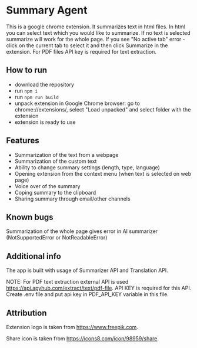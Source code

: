 # Summary Agent

This is a google chrome extension.
It summarizes text in html files.
In html you can select text which you would like to summarize.
If no text is selected summarize will work for the whole page.
If you see "No active tab" error - click on the current tab to select it and then click Summarize in the extension.
For PDF files API key is required for text extraction.
            
## How to run

- download the repository
- run `npm i`
- run `npm run build`
- unpack extension in Google Chrome browser: go to chrome://extensions/, select "Load unpacked" and select folder with the extension
- extension is ready to use

## Features

- Summarization of the text from a webpage
- Summarization of the custom text
- Ability to change summary settings (length, type, language)
- Opening extension from the context menu (when text is selected on web page)
- Voice over of the summary
- Coping summary to the clipboard
- Sharing summary through email/other channels

## Known bugs

Summarization of the whole page gives error in AI summarizer (NotSupportedError or NotReadableError)

## Additional info

The app is built with usage of Summarizer API and Translation API.

NOTE: For PDF text extraction external API is used https://api.apyhub.com/extract/text/pdf-file. API KEY is required for this API.
Create .env file and put api key in PDF_API_KEY variable in this file.

## Attribution

Extension logo is taken from https://www.freepik.com.

Share icon is taken from https://icons8.com/icon/98959/share.
